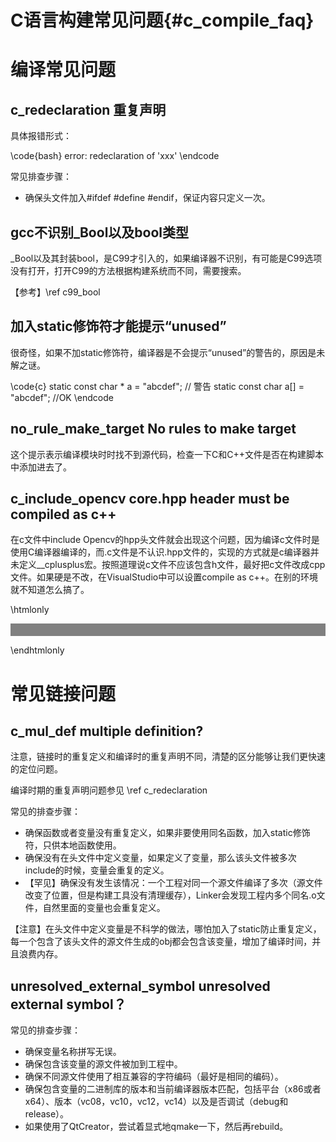 C语言构建常见问题{#c_compile_faq}
==============================


# 编译常见问题


## c_redeclaration 重复声明

具体报错形式：

\code{bash}
error: redeclaration of 'xxx'
\endcode

常见排查步骤：

- 确保头文件加入#ifdef #define #endif，保证内容只定义一次。


## gcc不识别_Bool以及bool类型
_Bool以及其封装bool，是C99才引入的，如果编译器不识别，有可能是C99选项没有打开，打开C99的方法根据构建系统而不同，需要搜索。

【参考】\ref c99_bool


## 加入static修饰符才能提示“unused”

很奇怪，如果不加static修饰符，编译器是不会提示“unused”的警告的，原因是未解之谜。

\code{c}
static const char * a = "abcdef"; // 警告
static const char a[] = "abcdef"; //OK
\endcode


## no_rule_make_target No rules to make target
这个提示表示编译模块时时找不到源代码，检查一下C和C++文件是否在构建脚本中添加进去了。


## c_include_opencv core.hpp header must be compiled as c++
在c文件中include Opencv的hpp头文件就会出现这个问题，因为编译c文件时是使用C编译器编译的，而.c文件是不认识.hpp文件的，实现的方式就是c编译器并未定义__cplusplus宏。按照道理说c文件不应该包含h文件，最好把c文件改成cpp文件。如果硬是不改，在VisualStudio中可以设置compile as c++。在别的环境就不知道怎么搞了。

\htmlonly
<hr style="height:20px;border-width:0;color:gray;background-color:gray">
\endhtmlonly

# 常见链接问题


## c_mul_def multiple definition?

注意，链接时的重复定义和编译时的重复声明不同，清楚的区分能够让我们更快速的定位问题。

编译时期的重复声明问题参见 \ref c_redeclaration

常见的排查步骤：

- 确保函数或者变量没有重复定义，如果非要使用同名函数，加入static修饰符，只供本地函数使用。
- 确保没有在头文件中定义变量，如果定义了变量，那么该头文件被多次include的时候，变量会重复的定义。
- 【罕见】确保没有发生该情况：一个工程对同一个源文件编译了多次（源文件改变了位置，但是构建工具没有清理缓存），Linker会发现工程内多个同名.o文件，自然里面的变量也会重复定义。

【注意】在头文件中定义变量是不科学的做法，哪怕加入了static防止重复定义，每一个包含了该头文件的源文件生成的obj都会包含该变量，增加了编译时间，并且浪费内存。


## unresolved_external_symbol unresolved external symbol？

常见的排查步骤：

- 确保变量名称拼写无误。
- 确保包含该变量的源文件被加到工程中。
- 确保不同源文件使用了相互兼容的字符编码（最好是相同的编码）。
- 确保包含变量的二进制库的版本和当前编译器版本匹配，包括平台（x86或者x64）、版本（vc08，vc10，vc12，vc14）以及是否调试（debug和release）。
- 如果使用了QtCreator，尝试着显式地qmake一下，然后再rebuild。




